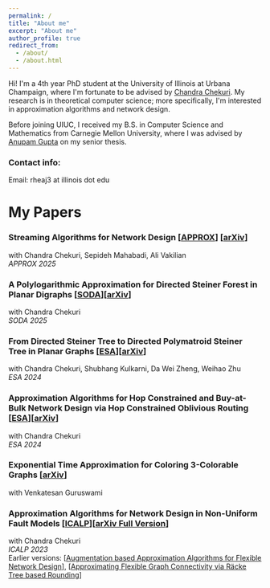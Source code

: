```yaml
---
permalink: /
title: "About me"
excerpt: "About me"
author_profile: true
redirect_from: 
  - /about/
  - /about.html
---
```

Hi! I'm a 4th year PhD student at the University of Illinois at Urbana Champaign, where I'm fortunate to be advised by [Chandra Chekuri](https://chekuri.cs.illinois.edu/). My research is in theoretical computer science; more specifically, I'm interested in approximation algorithms and network design. 

Before joining UIUC, I received my B.S. in Computer Science and Mathematics from Carnegie Mellon University, where I was advised by [Anupam Gupta](http://www.cs.cmu.edu/~anupamg/) on my senior thesis.

### Contact info:

Email: rheaj3 at illinois dot edu

# My Papers

### Streaming Algorithms for Network Design [[APPROX](https://drops.dagstuhl.de/entities/document/10.4230/LIPIcs.APPROX/RANDOM.2025.4)] [[arXiv](https://arxiv.org/abs/2503.00712)]
with Chandra Chekuri, Sepideh Mahabadi, Ali Vakilian \
_APPROX 2025_

### A Polylogarithmic Approximation for Directed Steiner Forest in Planar Digraphs [[SODA](https://epubs.siam.org/doi/abs/10.1137/1.9781611978322.67)][[arXiv](https://arxiv.org/abs/2410.17403)]
with Chandra Chekuri \
_SODA 2025_

### From Directed Steiner Tree to Directed Polymatroid Steiner Tree in Planar Graphs [[ESA](https://drops.dagstuhl.de/entities/document/10.4230/LIPIcs.ESA.2024.42)][[arXiv](https://arxiv.org/abs/2407.01904)]
with Chandra Chekuri, Shubhang Kulkarni, Da Wei Zheng, Weihao Zhu \
_ESA 2024_

### Approximation Algorithms for Hop Constrained and Buy-at-Bulk Network Design via Hop Constrained Oblivious Routing [[ESA](https://drops.dagstuhl.de/entities/document/10.4230/LIPIcs.ESA.2024.41)][[arXiv](https://arxiv.org/abs/2404.16725)]
with Chandra Chekuri \
_ESA 2024_ 

### Exponential Time Approximation for Coloring 3-Colorable Graphs [[arXiv](https://arxiv.org/abs/2406.15563)]
with Venkatesan Guruswami

### Approximation Algorithms for Network Design in Non-Uniform Fault Models [[ICALP](https://drops.dagstuhl.de/entities/document/10.4230/LIPIcs.ICALP.2023.36)][[arXiv Full Version](https://arxiv.org/abs/2403.15547)]
with Chandra Chekuri \
_ICALP 2023_ \
Earlier versions: [[Augmentation based Approximation Algorithms for Flexible Network Design](https://arxiv.org/abs/2209.12273)], [[Approximating Flexible Graph Connectivity via Räcke Tree based Rounding](https://arxiv.org/abs/2211.08324)]

<!-- ##### Improving Greedy Algorithms for the Steiner Forest Problem
advised by Anupam Gupta
Undergraduate Senior Thesis -->
